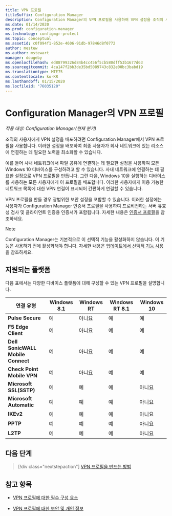 ```yaml
---
title: VPN 프로필
titleSuffix: Configuration Manager
description: Configuration Manager의 VPN 프로필을 사용하여 VPN 설정을 조직의 사용자에게 배포하는 방법을 알아봅니다.
ms.date: 01/14/2020
ms.prod: configuration-manager
ms.technology: configmgr-protect
ms.topic: conceptual
ms.assetid: c0f094f1-852e-4606-91db-97846d8f0772
author: mestew
ms.author: mstewart
manager: dougeby
ms.openlocfilehash: ed88799326d84b4cc456f5cb580dff53b1677d63
ms.sourcegitcommit: 4ca147f2bb3de35bd5089743c832e00bc3babd19
ms.translationtype: MTE75
ms.contentlocale: ko-KR
ms.lasthandoff: 01/15/2020
ms.locfileid: "76035120"
---
```

# <a name="vpn-profiles-in-configuration-manager"></a>Configuration Manager의 VPN 프로필

*적용 대상: Configuration Manager(현재 분기)*

<!--1283610-->
조직의 사용자에게 VPN 설정을 배포하려면 Configuration Manager에서 VPN 프로필을 사용합니다. 이러한 설정을 배포하여 최종 사용자가 회사 네트워크에 있는 리소스에 연결하는 데 필요한 노력을 최소화할 수 있습니다.  

예를 들어 사내 네트워크에서 파일 공유에 연결하는 데 필요한 설정을 사용하여 모든 Windows 10 디바이스를 구성하려고 할 수 있습니다. 사내 네트워크에 연결하는 데 필요한 설정으로 VPN 프로필을 만듭니다. 그런 다음, Windows 10을 실행하는 디바이스를 사용하는 모든 사용자에게 이 프로필을 배포합니다. 이러한 사용자에게 이용 가능한 네트워크 목록에 대한 VPN 연결이 표시되어 간편하게 연결할 수 있습니다.

VPN 프로필을 만들 경우 광범위한 보안 설정을 포함할 수 있습니다. 이러한 설정에는 사용자가 Configuration Manager 인증서 프로필을 사용하여 프로비전하는 서버 유효성 검사 및 클라이언트 인증용 인증서가 포함됩니다. 자세한 내용은 [인증서 프로필](/configmgr/protect/deploy-use/introduction-to-certificate-profiles)을 참조하세요.

> [!Note]
> Configuration Manager는 기본적으로 이 선택적 기능을 활성화하지 않습니다. 이 기능은 사용하기 전에 활성화해야 합니다. 자세한 내용은 [업데이트에서 선택적 기능 사용](/sccm/core/servers/manage/install-in-console-updates#bkmk_options)을 참조하세요.<!--505213-->  

## <a name="supported-platforms"></a>지원되는 플랫폼

다음 표에서는 다양한 디바이스 플랫폼에 대해 구성할 수 있는 VPN 프로필을 설명합니다.

|연결 유형|Windows 8.1|Windows RT|Windows RT 8.1|Windows 10|
|---------------|-----------|----------|--------------|----------|
|**Pulse Secure**|예|아니요|예|예|
|**F5 Edge Client**|예|아니요|예|예|
|**Dell SonicWALL Mobile Connect**|예|아니요|예|예|
|**Check Point Mobile VPN**|예|아니요|예|예|
|**Microsoft SSL(SSTP)**|예|예|예|아니요|
|**Microsoft Automatic**|예|예|예|아니요|
|**IKEv2**|예|예|예|아니요|
|**PPTP**|예|예|예|아니요|
|**L2TP**|예|예|예|아니요|

## <a name="next-step"></a>다음 단계

> [!div class="nextstepaction"]
> [VPN 프로필을 만드는 방법](/configmgr/protect/deploy-use/create-vpn-profiles)

## <a name="see-also"></a>참고 항목

- [VPN 프로필에 대한 필수 구성 요소](/configmgr/protect/plan-design/prerequisites-for-wifi-vpn-profiles)

- [VPN 프로필에 대한 보안 및 개인 정보](/configmgr/protect/plan-design/security-and-privacy-for-wifi-vpn-profiles)
